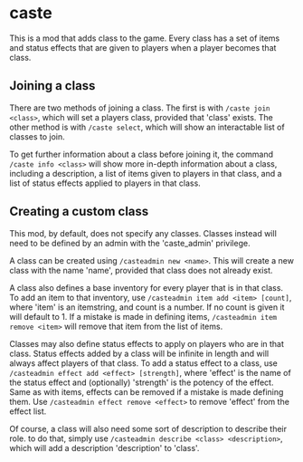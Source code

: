 caste
=====

This is a mod that adds class to the game. Every class has a set of items and
status effects that are given to players when a player becomes that class.

Joining a class
----------------

There are two methods of joining a class. The first is with
`/caste join <class>`, which will set a players class, provided that 'class'
exists. The other method is with `/caste select`, which will show an
interactable list of classes to join.

To get further information about a class before joining it, the command
`/caste info <class>` will show more in-depth information about a class,
including a description, a list of items given to players in that class, and
a list of status effects applied to players in that class.

Creating a custom class
-----------------------

This mod, by default, does not specify any classes. Classes instead will need to
be defined by an admin with the 'caste_admin' privilege.

A class can be created using `/casteadmin new <name>`. This will create a new
class with the name 'name', provided that class does not already exist.

A class also defines a base inventory for every player that is in that class. To
add an item to that inventory, use `/casteadmin item add <item> [count]`, where
'item' is an itemstring, and count is a number. If no count is given it will
default to 1. If a mistake is made in defining items,
`/casteadmin item remove <item>` will remove that item from the list of items.

Classes may also define status effects to apply on players who are in that
class. Status effects added by a class will be infinite in length and will
always affect players of that class. To add a status effect to a class, use
`/casteadmin effect add <effect> [strength]`, where 'effect' is the name of the
status effect and (optionally) 'strength' is the potency of the effect. Same as
with items, effects can be removed if a mistake is made defining them. Use
`/casteadmin effect remove <effect>` to remove 'effect' from the effect list.

Of course, a class will also need some sort of description to describe their
role. to do that, simply use `/casteadmin describe <class> <description>`,
which will add a description 'description' to 'class'.
